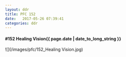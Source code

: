 ```yaml
---
layout: ddr
title: PFC 152
date:   2017-05-26 07:39:41
categories: ddr
---
```


#### **#152** Healing Vision<span class="pull-right">{{ page.date | date_to_long_string }}</span>
![](/images/pfc/152_Healing Vision.jpg)
